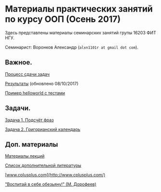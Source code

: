 # Материалы практических занятий по курсу ООП (Осень 2017)

Здесь представлены материалы семинарских занятий групы 16203 ФИТ НГУ.

Семинарист: Воронков Александр (`alxn1101r at gmail dot com`).

## Важное.

[Процесс сдачи задач](bitbucket/)

[Результаты](/2017.cpp/results/) (обновлено 08/10/2017)

[Пример helloworld с тестами](https://github.com/avoronkov/helloworld)

## Задачи.

[Задача 1. Подсчёт фраз](2017.cpp/task1/)

[Задача 2. Григорианский календарь](https://docs.google.com/viewer?a=v&pid=sites&srcid=ZGVmYXVsdGRvbWFpbnxuZ3Vvb3B8Z3g6NTBiODNlMTQxZDk3NTExMw)

## Доп. материалы

[Материалы лекций](https://sites.google.com/site/nguoop/)

[Список дополнительной литературы](https://sites.google.com/site/nguoop/spisok-dopolnitelnoj-literatury-1)

[www.cplusplus.com](http://www.cplusplus.com/)

["Воспитай в себе обезьяну!" (М. Дорофеев)](https://2016.codefest.ru/lecture/1116)

